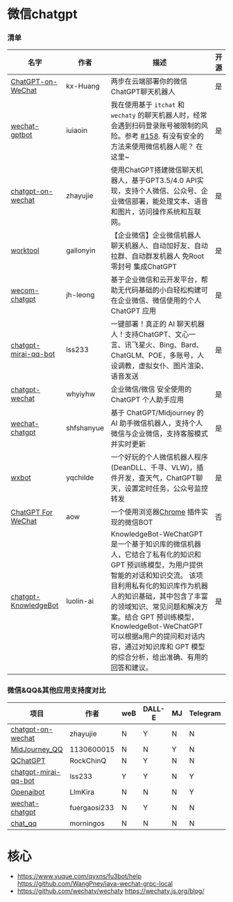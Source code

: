 # 微信chatgpt



### 清单

| 名字                                                         | 作者       | 描述                                                         | 开源 |
| ------------------------------------------------------------ | ---------- | ------------------------------------------------------------ | ---- |
| [ChatGPT-on-WeChat](https://github.com/kx-Huang/ChatGPT-on-WeChat) | kx-Huang   | 两步在云端部署你的微信ChatGPT聊天机器人                      | 是   |
| [wechat-gptbot](https://github.com/iuiaoin/wechat-gptbot)    | iuiaoin    | 我在使用基于 `itchat` 和 `wechaty` 的聊天机器人时，经常会遇到扫码登录账号被限制的风险。参考 [#158](https://github.com/AutumnWhj/ChatGPT-wechat-bot/issues/158). 有没有安全的方法来使用微信机器人呢？ 在这里~ | 是   |
| [chatgpt-on-wechat](https://github.com/zhayujie/chatgpt-on-wechat) | zhayujie   | 使用ChatGPT搭建微信聊天机器人，基于GPT3.5/4.0 API实现，支持个人微信、公众号、企业微信部署，能处理文本、语音和图片，访问操作系统和互联网。 | 是   |
| [worktool](https://github.com/gallonyin/worktool)            | gallonyin  | 【企业微信】企业微信机器人 聊天机器人、自动加好友、自动拉群、自动群发机器人 免Root零封号 集成ChatGPT | 是   |
| [wecom-chatgpt](https://github.com/jh-leong/wecom-chatgpt)   | jh-leong   | 基于企业微信和云开发平台，帮助无代码基础的小白轻松构建可在企业微信、微信使用的个人 ChatGPT 应用 | 是   |
| [chatgpt-mirai-qq-bot](https://github.com/lss233/chatgpt-mirai-qq-bot) | lss233     | 一键部署！真正的 AI 聊天机器人！支持ChatGPT、文心一言、讯飞星火、Bing、Bard、ChatGLM、POE，多账号，人设调教，虚拟女仆、图片渲染、语音发送 | 是   |
| [chatgpt-wechat](https://github.com/whyiyhw/chatgpt-wechat)  | whyiyhw    | 企业微信/微信 安全使用的 ChatGPT 个人助手应用                | 是   |
| [wechat-chatgpt](https://github.com/shfshanyue/wechat-chatgpt) | shfshanyue | 基于 ChatGPT/Midjourney 的 AI 助手微信机器人，支持个人微信与企业微信，支持客服模式并实时更新 | 是   |
| [wxbot](https://github.com/yqchilde/wxbot)                   | yqchilde   | 一个好玩的个人微信机器人程序(DeanDLL、千寻、VLW)，插件开发，查天气，ChatGPT聊天，设置定时任务，公众号监控转发 | 是   |
| [ChatGPT For WeChat](http://aow.me/)                         | aow        | 一个使用浏览器[Chrome](https://chrome.google.com/webstore/detail/chatgpt-for-wechat/cdlangplaophialnpfbdfndiobanklfd?hl=en&authuser=0) 插件实现的微信BOT | 否   |
| [chatgpt-KnowledgeBot](https://github.com/luolin-ai/chatgpt-KnowledgeBot) | luolin-ai  | KnowledgeBot-WeChatGPT 是一个基于知识库的微信机器人，它结合了私有化的知识和 GPT 预训练模型，为用户提供智能的对话和知识交流。 该项目利用私有化的知识库作为机器人的知识基础，其中包含了丰富的领域知识、常见问题和解决方案。结合 GPT 预训练模型，KnowledgeBot-WeChatGPT 可以根据a用户的提问和对话内容，通过对知识库和 GPT 模型的综合分析，给出准确、有用的回答和建议。 | 是   |

### 微信&QQ&其他应用支持度对比

| 项目                                                         | 作者         | weB  | DALL-E | MJ   | Telegram | QQ   | wechat | VDB  |
| ------------------------------------------------------------ | ------------ | ---- | ------ | ---- | -------- | ---- | ------ | ---- |
| [chatgpt-on-wechat](https://github.com/zhayujie/chatgpt-on-wechat) | zhayujie     | N    | Y      | N    | N        | N    | Y      | Y    |
| [MidJourney_QQ](https://github.com/1130600015/MidJourney_QQ) | 1130600015   | N    | N      | Y    | N        | Y    | N      | N    |
| [QChatGPT](https://github.com/RockChinQ/QChatGPT)            | RockChinQ    | N    | Y      | N    | N        | Y    | N      | N    |
| [chatgpt-mirai-qq-bot](https://github.com/lss233/chatgpt-mirai-qq-bot) | lss233       | Y    | Y      | N    | Y        | Y    | Y      | N    |
| [Openaibot](https://github.com/LlmKira/Openaibot)            | LlmKira      | N    | N      | N    | Y        | Y    | N      | N    |
| [wechat-chatgpt](https://github.com/fuergaosi233/wechat-chatgpt) | fuergaosi233 | N    | Y      | N    | N        | N    | Y      | N    |
| [chat_qq](https://github.com/morningos/chat_qq)              | morningos    | N    | N      | N    | N        | Y    | N      | N    |

# 核心

- https://www.yuque.com/qyxns/fu3bot/help https://github.com/WangPney/java-wechat-grpc-local
- https://github.com/wechaty/wechaty https://wechaty.js.org/blog/
